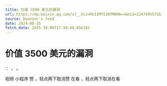 ```yaml
---
title: 价值 3500 美元的漏洞
url: https://mp.weixin.qq.com/s?__biz=MzIzMTIzNTM0MA==&mid=2247495571&idx=1&sn=71f193deb6f5f3bec2dfc58f6bbde6b4
source: Doonsec's feed
date: 2024-08-25
fetch_date: 2025-10-06T17:59:48.856182
---
```


# 价值 3500 美元的漏洞

：
，
。

视频
小程序
赞
，轻点两下取消赞
在看
，轻点两下取消在看